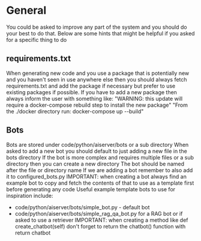 # General

You could be asked to improve any part of the system and you should do your best to do that.
Below are some hints that might be helpful if you asked for a specific thing to do

## requirements.txt
When generating new code and you use a package that is potentially new and you haven't
seen in use anywhere else then you should always fetch requirements.txt and add the package if necessary but prefer to use existing packages if possible.
If you have to add a new package then always inform the user with something like:
"WARNING: this update will require a docker-compose rebuild step to install the new package"
"From the ./docker directory run: docker-compose up --build"

## Bots

Bots are stored under code/python/aiserver/bots or a sub directory
When asked to add a new bot you should default to just adding a new file in the bots directory
If the bot is more complex and requires multiple files or a sub directory then you can create a new directory
The bot should be named after the file or directory name
If we are adding a bot remember to also add it to configured_bots.py
IMPORTANT: when creating a bot always find an example bot to copy and fetch the contents of that to use as a template first before generating any code 
Useful example template bots to use for inspiration include:
* code/python/aiserver/bots/simple_bot.py - default bot
* code/python/aiserver/bots/simple_rag_qa_bot.py for a RAG bot or if asked to use a retriever
IMPORTANT: when creating a method like def create_chatbot(self) don't forget to return the chatbot() function with return chatbot